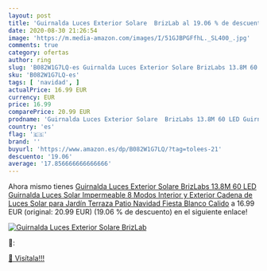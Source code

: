 ```yaml
---
layout: post
title: 'Guirnalda Luces Exterior Solare  BrizLab al 19.06 % de descuento'
date: 2020-08-30 21:26:54
image: 'https://m.media-amazon.com/images/I/51GJBPGFfhL._SL400_.jpg'
comments: true
category: ofertas
author: ring
slug: 'B082W1G7LQ-es Guirnalda Luces Exterior Solare BrizLabs 13.8M 60 LED...'
sku: 'B082W1G7LQ-es'
tags: [ 'navidad', ]
actualPrice: 16.99 EUR
currency: EUR
price: 16.99
comparePrice: 20.99 EUR
prodname: 'Guirnalda Luces Exterior Solare  BrizLabs 13.8M 60 LED Guirnalda Luces Solar Impermeable 8 Modos Interior y Exterior Cadena de Luces Solar para Jardín Terraza  Patio  Navidad  Fiesta  Blanco Calido'
country: 'es'
flag: '🇪🇸'
brand: ''
buyurl: 'https://www.amazon.es/dp/B082W1G7LQ/?tag=tolees-21'
descuento: '19.06'
average: '17.856666666666666'
---
```


Ahora mismo tienes [Guirnalda Luces Exterior Solare  BrizLabs 13.8M 60 LED Guirnalda Luces Solar Impermeable 8 Modos Interior y Exterior Cadena de Luces Solar para Jardín Terraza  Patio  Navidad  Fiesta  Blanco Calido](https://www.amazon.es/dp/B082W1G7LQ/?tag=tolees-21) a 16.99 EUR (original: 20.99 EUR) (19.06 %  de descuento) en el siguiente enlace!

[![Guirnalda Luces Exterior Solare  BrizLab](https://m.media-amazon.com/images/I/51GJBPGFfhL._SL400_.jpg)](https://www.amazon.es/dp/B082W1G7LQ/?tag=tolees-21)

🔎:


[🛒 Visítala!!!](https://www.amazon.es/dp/B082W1G7LQ/?tag=tolees-21)
